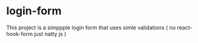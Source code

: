 # login-form
This project is a simppple login form that uses simle validations ( no react-hook-form just natty js )
